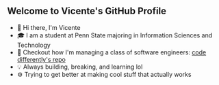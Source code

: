 ## Welcome to Vicente's GitHub Profile

- 👋 Hi there, I'm Vicente
- 🎓 I am a student at Penn State majoring in Information Sciences and Technology  
- 🎯 Checkout how I'm managing a class of software engineers: [code differently's repo](https://github.com/code-differently/code-differently-25-q1/pulls?q=is%3Apr+reviewed-by%3AVicenteVigueras+is%3Aclosed)  
- 💡 Always building, breaking, and learning lol  
- ⚙️ Trying to get better at making cool stuff that actually works

